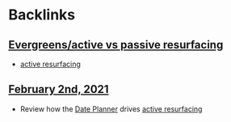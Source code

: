 
# Backlinks
## [Evergreens/active vs passive resurfacing](<Evergreens/active vs passive resurfacing.md>)
- [active resurfacing](<active resurfacing.md>)

## [February 2nd, 2021](<February 2nd, 2021.md>)
- Review how the [Date Planner](<Date Planner.md>) drives [active resurfacing](<active resurfacing.md>)

